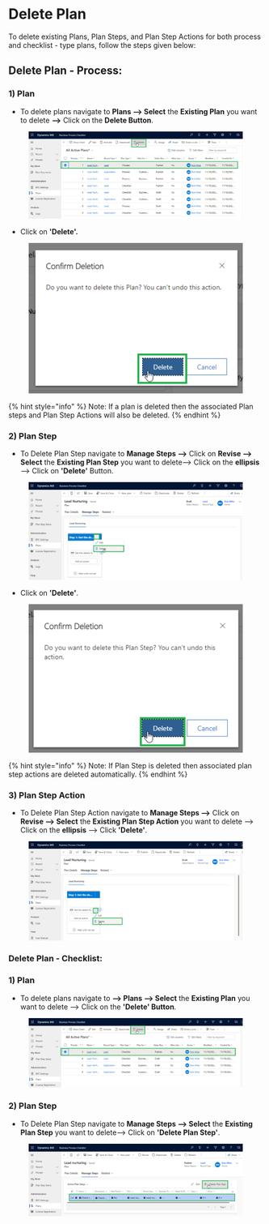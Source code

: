 # Delete Plan

To delete existing Plans, Plan Steps, and Plan Step Actions for both process and checklist - type plans, follow the steps given below:

## Delete Plan - Process:

### 1) Plan

* To delete plans navigate to **Plans --> Select** the **Existing Plan** you want to delete **-->** Click on the **Delete Button**.

<figure><img src="../../../.gitbook/assets/Delete plan_1.png" alt=""><figcaption></figcaption></figure>

* Click on **'Delete'.**

<figure><img src="../../../.gitbook/assets/Delete plan_2.png" alt=""><figcaption></figcaption></figure>

{% hint style="info" %}
Note: If a plan is deleted then the associated Plan steps and Plan Step Actions will also be deleted.
{% endhint %}

### 2) Plan Step

* To Delete Plan Step navigate to **Manage Steps -->**  Click on **Revise --> Select** the **Existing Plan Step** you want to delete-->  Click on the **ellipsis** --> Click on **'Delete'** Button.

<figure><img src="../../../.gitbook/assets/delete plan step _1 (1).png" alt=""><figcaption></figcaption></figure>

* &#x20;Click on **'Delete'**.

<figure><img src="../../../.gitbook/assets/delete plan step _2.png" alt=""><figcaption></figcaption></figure>

{% hint style="info" %}
Note: If Plan Step is deleted then associated plan step actions are deleted automatically.
{% endhint %}

### 3) Plan Step Action

* To Delete Plan Step Action navigate to **Manage Steps -->**  Click on **Revise --> Select** the **Existing Plan Step Action** you want to delete --> Click on the **ellipsis** --> Click **'Delete'**.

<figure><img src="../../../.gitbook/assets/Delete plan step action_1.png" alt=""><figcaption></figcaption></figure>

### Delete Plan - Checklist:

### 1) Plan

* To delete plans navigate to **--> Plans --> Select** the **Existing Plan** you want to delete --> Click on the **'Delete' Button**.

<figure><img src="../../../.gitbook/assets/delete plan_1.png" alt=""><figcaption></figcaption></figure>

### 2) Plan Step&#x20;

* To Delete Plan Step navigate to **Manage Steps --> Select** the **Existing Plan Step** you want to delete--> Click on **'Delete Plan Step'**.

<figure><img src="../../../.gitbook/assets/delete plan step_1.png" alt=""><figcaption></figcaption></figure>
